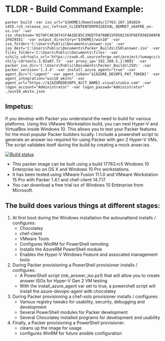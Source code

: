 # TLDR - Build Command Example:

`packer build -var iso_url="${HOME}/Downloads/17763.107.101029-1455.rs5_release_svc_refresh_CLIENTENTERPRISEEVAL_OEMRET_x64FRE_en-us.iso" -var iso_checksum='0278FC4638741F4A1DC85C39ED7FA76BB15FD582165F6EF036E9A9FB2F029351' -var output_directory="${HOME}/win10" -var iso_folder='C:\Users\Public\Documents\answer-iso' -var iso_dest='C:\Users\Public\Documents\Packer_Builds\ISO\answer.iso' -var files_folder='C:\Users\Public\Documents\files' -var schily_cdrtools_url='https://svwh.dl.sourceforge.net/project/tumagcc/schily-cdrtools-3.02a07.7z' -var proxy_ip='192.168.5.1:9091' -var packer_iso_dir='C:\Users\Public\Documents\Packer_Builds\ISO\' -var packer_version='1.3.4' -var install_azure_agent="true" -var agent_dir="C:\agent" -var agent_token="${AZURE_DEVOPS_PAT_TOKEN}" -var agent_integration="win10_wkstn" -var agent_url="https://${AZUREDEVOPS_ACCT_NAME}.visualstudio.com" -var logon_account="Administrator" -var logon_passwd="Administrator" ./win10_wkstn.json`

## Impetus:

If you develop with Packer you understand the need to build for various platforms. Using this VMware Workstation build, you can nest Hyper-V and VirtualBox inside Windows 10. This allows you to test your Packer features for the most popular Packer builders locally. I include a powershell script to generate an answer iso required for using Packer with gen 2 Hyper-V VMs. The script validates itself during the build by creating a mock anser.iso.

[![Build status](https://tymac.visualstudio.com/win10_wkstn/_apis/build/status/win10_wkstn-CI)](https://tymac.visualstudio.com/win10_wkstn/_build/latest?definitionId=-1)

* This packer image can be built using a build 17763.rc5 Windows 10 Enterprise iso on OS X and Windows 10 Pro workstations.
* It has been tested using VMware Fusion 11.1.0 and VMware Workstation 15 Pro with Packer 1.4.1 and chef-client 14.7.17.
* You can download a free trial iso of Windows 10 Enterprise from Microsoft.

## The build does various things at different stages:
1. At first boot during the Windows installation the autounattend installs / configures:
    * Chocolatey
    * chef-client
    * VMware Tools
    * Configures WinRM for PowerShell remoting
    * Installs the AzureRM PowerShell module
    * Enables the Hyper-V Windows Feature and assocated management tools
2. During Packer provisioning a PowerShell provisioner installs / configures:
    * A PowerShell script (mk_answer_iso.ps1) that will allow you to create answer ISOs for Hyper-V Gen 2 VM testing
    * With the install_azure_agent var set to true, a powershell script will install the azure-devops-agent with chocolatey
3. During Packer provisioning a chef-solo provisioner installs / configures:
    * Various registry tweaks for usability, security, debugging and development
    * Several PowerShell modules for Packer development
    * Several Chocolatey installed programs for development and usability
4. Finally, a Packer provisioning a PowerShell provisioner:
    * cleans up the image for usage
    * configures WinRM for future ansible configuration
